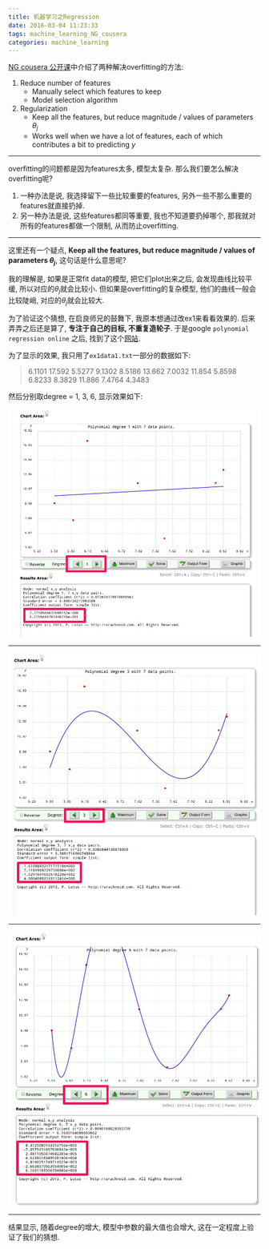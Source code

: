 ```yaml
---
title: 机器学习之Regression
date: 2016-03-04 11:23:33
tags: machine_learning_NG_cousera
categories: machine_learning
---
```


[NG cousera 公开课](https://www.coursera.org/learn/machine-learning/lecture/ACpTQ/the-problem-of-overfitting)中介绍了两种解决overfitting的方法:

1. Reduce number of features
    - Manually select which features to keep
    - Model selection algorithm
2. Regularization
    - Keep all the features, but reduce magnitude / values of parameters $\theta_j$
    - Works well when we have a lot of features, each of which contributes a bit to predicting $y$

__________________________

overfitting的问题都是因为features太多, 模型太复杂.  那么我们要怎么解决overfitting呢? 

1. 一种办法是说, 我选择留下一些比较重要的features, 另外一些不那么重要的features就直接扔掉.
2. 另一种办法是说, 这些features都同等重要, 我也不知道要扔掉哪个, 那我就对所有的features都做一个限制, 从而防止overfitting.

_________________________

这里还有一个疑点, **Keep all the features, but reduce magnitude / values of parameters $\theta_j$**, 这句话是什么意思呢?

我的理解是, 如果是正常fit data的模型, 把它们plot出来之后, 会发现曲线比较平缓, 所以对应的$\theta_j$就会比较小. 但如果是overfitting的复杂模型, 他们的曲线一般会比较陡峭, 对应的$\theta_j$就会比较大.

为了验证这个猜想, 在启良师兄的鼓舞下, 我原本想通过改ex1来看看效果的. 后来弄弄之后还是算了, **专注于自己的目标, 不重复造轮子**. 于是google `polynomial regression online` 之后, 找到了这个[网站](http://arachnoid.com/polysolve/).

为了显示的效果, 我只用了`ex1data1.txt`一部分的数据如下:
> 6.1101 17.592
5.5277 9.1302
8.5186 13.662
7.0032 11.854
5.8598 6.8233
8.3829 11.886
7.4764 4.3483

然后分别取degree = 1, 3, 6, 显示效果如下:

![degree=1](https://raw.githubusercontent.com/linxd5/git_blogs/master/blogs/source/images/6.jpg)

___________

![degree=3](https://raw.githubusercontent.com/linxd5/git_blogs/master/blogs/source/images/7.jpg)

____________

![degree=6](https://raw.githubusercontent.com/linxd5/git_blogs/master/blogs/source/images/8.jpg)

____________

结果显示, 随着degree的增大, 模型中参数的最大值也会增大, 这在一定程度上验证了我们的猜想.